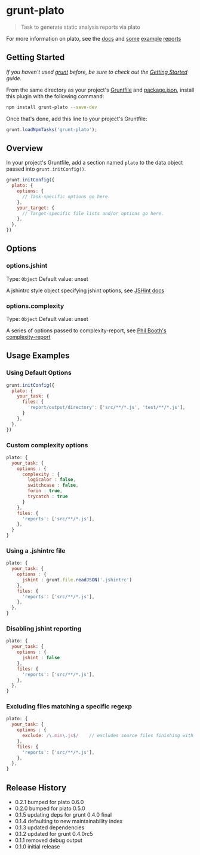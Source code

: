 # grunt-plato

> Task to generate static analysis reports via plato

For more information on plato, see the [docs](https://github.com/jsoverson/plato) and [some](http://jsoverson.github.com/plato/examples/marionette/) [example](http://jsoverson.github.com/plato/examples/jquery/) [reports](http://jsoverson.github.com/plato/examples/grunt/)

## Getting Started
_If you haven't used [grunt][] before, be sure to check out the [Getting Started][] guide._

From the same directory as your project's [Gruntfile][Getting Started] and [package.json][], install this plugin with the following command:

```bash
npm install grunt-plato --save-dev
```

Once that's done, add this line to your project's Gruntfile:

```js
grunt.loadNpmTasks('grunt-plato');
```

[grunt]: http://gruntjs.com/
[Getting Started]: https://github.com/gruntjs/grunt/blob/devel/docs/getting_started.md
[package.json]: https://npmjs.org/doc/json.html

## Overview
In your project's Gruntfile, add a section named `plato` to the data object passed into `grunt.initConfig()`.

```js
grunt.initConfig({
  plato: {
    options: {
      // Task-specific options go here.
    },
    your_target: {
      // Target-specific file lists and/or options go here.
    },
  },
})
```

## Options

### options.jshint
Type: `Object`
Default value: unset

A jshintrc style object specifying jshint options, see [JSHint docs](http://www.jshint.com/docs/)

### options.complexity
Type: `Object`
Default value: unset

A series of options passed to complexity-report, see [Phil Booth's complexity-report](https://github.com/philbooth/complexityReport.js)

## Usage Examples

### Using Default Options

```js
grunt.initConfig({
  plato: {
    your_task: {
      files: {
        'report/output/directory': ['src/**/*.js', 'test/**/*.js'],
      }
    },
  },
})
```

### Custom complexity options

```js
plato: {
  your_task: {
    options : {
      complexity : {
        logicalor : false,
        switchcase : false,
        forin : true,
        trycatch : true
      }
    },
    files: {
      'reports': ['src/**/*.js'],
    },
  }
}
```

### Using a .jshintrc file

```js
plato: {
  your_task: {
    options : {
      jshint : grunt.file.readJSON('.jshintrc')
    },
    files: {
      'reports': ['src/**/*.js'],
    },
  },
}
```

### Disabling jshint reporting

```js
plato: {
  your_task: {
    options : {
      jshint : false
    },
    files: {
      'reports': ['src/**/*.js'],
    },
  },
}
```

### Excluding files matching a specific regexp

```js
plato: {
  your_task: {
    options : {
      exclude: /\.min\.js$/    // excludes source files finishing with ".min.js"
    },
    files: {
      'reports': ['src/**/*.js'],
    },
  },
}
```


## Release History

 - 0.2.1 bumped for plato 0.6.0
 - 0.2.0 bumped for plato 0.5.0
 - 0.1.5 updating deps for grunt 0.4.0 final
 - 0.1.4 defaulting to new maintainability index
 - 0.1.3 updated dependencies
 - 0.1.2 updated for grunt 0.4.0rc5
 - 0.1.1 removed debug output
 - 0.1.0 initial release
